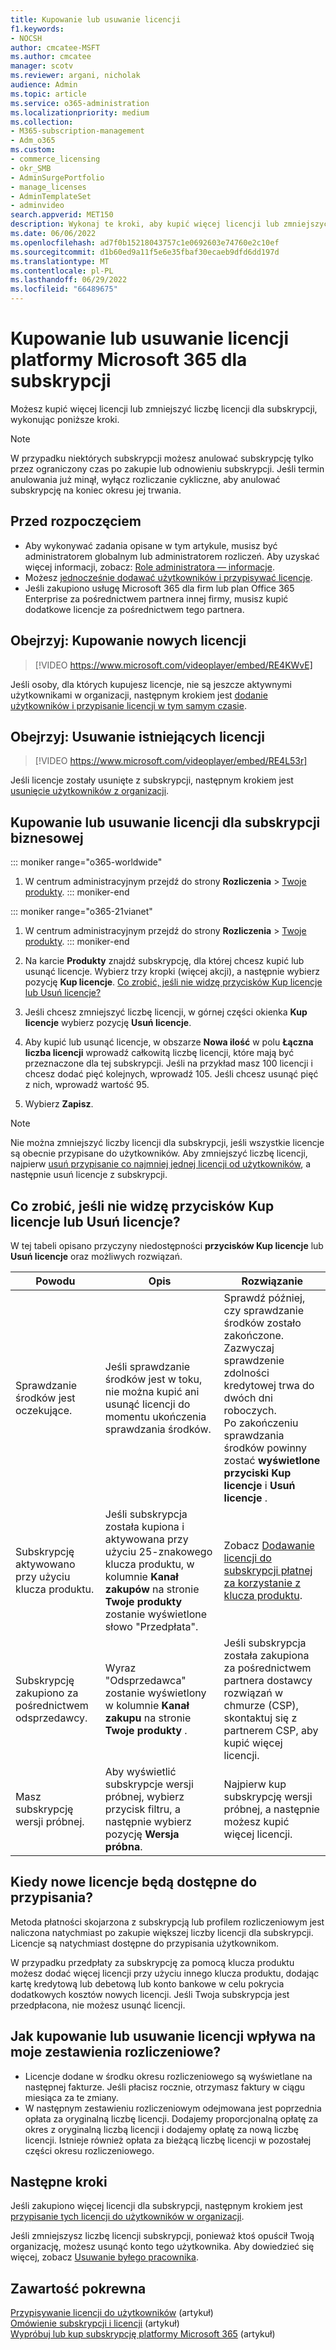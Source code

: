 ```yaml
---
title: Kupowanie lub usuwanie licencji
f1.keywords:
- NOCSH
author: cmcatee-MSFT
ms.author: cmcatee
manager: scotv
ms.reviewer: argani, nicholak
audience: Admin
ms.topic: article
ms.service: o365-administration
ms.localizationpriority: medium
ms.collection:
- M365-subscription-management
- Adm_o365
ms.custom:
- commerce_licensing
- okr_SMB
- AdminSurgePortfolio
- manage_licenses
- AdminTemplateSet
- adminvideo
search.appverid: MET150
description: Wykonaj te kroki, aby kupić więcej licencji lub zmniejszyć liczbę licencji dla subskrypcji platformy Microsoft 365 dla firm.
ms.date: 06/06/2022
ms.openlocfilehash: ad7f0b15218043757c1e0692603e74760e2c10ef
ms.sourcegitcommit: d1b60ed9a11f5e6e35fbaf30ecaeb9dfd6dd197d
ms.translationtype: MT
ms.contentlocale: pl-PL
ms.lasthandoff: 06/29/2022
ms.locfileid: "66489675"
---
```

# <a name="buy-or-remove-microsoft-365-licenses-for-a-subscription"></a>Kupowanie lub usuwanie licencji platformy Microsoft 365 dla subskrypcji

Możesz kupić więcej licencji lub zmniejszyć liczbę licencji dla subskrypcji, wykonując poniższe kroki.

> [!NOTE]
> W przypadku niektórych subskrypcji możesz anulować subskrypcję tylko przez ograniczony czas po zakupie lub odnowieniu subskrypcji. Jeśli termin anulowania już minął, wyłącz rozliczanie cykliczne, aby anulować subskrypcję na koniec okresu jej trwania.

## <a name="before-you-begin"></a>Przed rozpoczęciem

- Aby wykonywać zadania opisane w tym artykule, musisz być administratorem globalnym lub administratorem rozliczeń. Aby uzyskać więcej informacji, zobacz: [Role administratora — informacje](../../admin/add-users/about-admin-roles.md).
- Możesz [jednocześnie dodawać użytkowników i przypisywać licencje](../../admin/add-users/add-users.md).
- Jeśli zakupiono usługę Microsoft 365 dla firm lub plan Office 365 Enterprise za pośrednictwem partnera innej firmy, musisz kupić dodatkowe licencje za pośrednictwem tego partnera.

## <a name="watch-buy-new-licenses"></a>Obejrzyj: Kupowanie nowych licencji

> [!VIDEO https://www.microsoft.com/videoplayer/embed/RE4KWvE]

Jeśli osoby, dla których kupujesz licencje, nie są jeszcze aktywnymi użytkownikami w organizacji, następnym krokiem jest [dodanie użytkowników i przypisanie licencji w tym samym czasie](../../admin/add-users/add-users.md).

## <a name="watch-remove-existing-licenses"></a>Obejrzyj: Usuwanie istniejących licencji

> [!VIDEO https://www.microsoft.com/videoplayer/embed/RE4L53r]

Jeśli licencje zostały usunięte z subskrypcji, następnym krokiem jest [usunięcie użytkowników z organizacji](../../admin/add-users/delete-a-user.md).

## <a name="buy-or-remove-licenses-for-your-business-subscription"></a>Kupowanie lub usuwanie licencji dla subskrypcji biznesowej

::: moniker range="o365-worldwide"

1. W centrum administracyjnym przejdź do strony **Rozliczenia** \> <a href="https://go.microsoft.com/fwlink/p/?linkid=842054" target="_blank">Twoje produkty</a>.
::: moniker-end

::: moniker range="o365-21vianet"

1. W centrum administracyjnym przejdź do strony **Rozliczenia** \> <a href="https://go.microsoft.com/fwlink/p/?linkid=850626" target="_blank">Twoje produkty</a>.
::: moniker-end

2. Na karcie **Produkty** znajdź subskrypcję, dla której chcesz kupić lub usunąć licencje. Wybierz trzy kropki (więcej akcji), a następnie wybierz pozycję **Kup licencje**. [Co zrobić, jeśli nie widzę przycisków Kup licencje lub Usuń licencje?](#what-if-i-dont-see-the-buy-licenses-or-remove-licenses-buttons)

3. Jeśli chcesz zmniejszyć liczbę licencji, w górnej części okienka **Kup licencje** wybierz pozycję **Usuń licencje**.

4. Aby kupić lub usunąć licencje, w obszarze **Nowa ilość** w polu **Łączna liczba licencji** wprowadź całkowitą liczbę licencji, które mają być przeznaczone dla tej subskrypcji. Jeśli na przykład masz 100 licencji i chcesz dodać pięć kolejnych, wprowadź 105. Jeśli chcesz usunąć pięć z nich, wprowadź wartość 95.

5. Wybierz **Zapisz**.

> [!NOTE]
> Nie można zmniejszyć liczby licencji dla subskrypcji, jeśli wszystkie licencje są obecnie przypisane do użytkowników. Aby zmniejszyć liczbę licencji, najpierw [usuń przypisanie co najmniej jednej licencji od użytkowników](../../admin/manage/remove-licenses-from-users.md), a następnie usuń licencje z subskrypcji.

## <a name="what-if-i-dont-see-the-buy-licenses-or-remove-licenses-buttons"></a>Co zrobić, jeśli nie widzę przycisków Kup licencje lub Usuń licencje?

W tej tabeli opisano przyczyny niedostępności **przycisków Kup licencje** lub **Usuń licencje** oraz możliwych rozwiązań.

|Powodu  |Opis  |Rozwiązanie  |
|---------|---------|---------|
|Sprawdzanie środków jest oczekujące. |Jeśli sprawdzanie środków jest w toku, nie można kupić ani usunąć licencji do momentu ukończenia sprawdzania środków.  | Sprawdź później, czy sprawdzanie środków zostało zakończone. Zazwyczaj sprawdzenie zdolności kredytowej trwa do dwóch dni roboczych.<br/>Po zakończeniu sprawdzania środków powinny zostać **wyświetlone przyciski Kup licencje** i **Usuń licencje** . |
|Subskrypcję aktywowano przy użyciu klucza produktu.| Jeśli subskrypcja została kupiona i aktywowana przy użyciu 25-znakowego klucza produktu, w kolumnie **Kanał zakupów** na stronie **Twoje produkty** zostanie wyświetlone słowo "Przedpłata".  |Zobacz [Dodawanie licencji do subskrypcji płatnej za korzystanie z klucza produktu](add-licenses-using-product-key.md). |
|Subskrypcję zakupiono za pośrednictwem odsprzedawcy.| Wyraz "Odsprzedawca" zostanie wyświetlony w kolumnie **Kanał zakupu** na stronie **Twoje produkty** . | Jeśli subskrypcja została zakupiona za pośrednictwem partnera dostawcy rozwiązań w chmurze (CSP), skontaktuj się z partnerem CSP, aby kupić więcej licencji.        |
|Masz subskrypcję wersji próbnej. | Aby wyświetlić subskrypcje wersji próbnej, wybierz przycisk filtru, a następnie wybierz pozycję **Wersja próbna**. | Najpierw kup subskrypcję wersji próbnej, a następnie możesz kupić więcej licencji.|

## <a name="when-will-the-new-licenses-be-available-to-assign"></a>Kiedy nowe licencje będą dostępne do przypisania?

Metoda płatności skojarzona z subskrypcją lub profilem rozliczeniowym jest naliczona natychmiast po zakupie większej liczby licencji dla subskrypcji. Licencje są natychmiast dostępne do przypisania użytkownikom.

W przypadku przedpłaty za subskrypcję za pomocą klucza produktu możesz dodać więcej licencji przy użyciu innego klucza produktu, dodając kartę kredytową lub debetową lub konto bankowe w celu pokrycia dodatkowych kosztów nowych licencji. Jeśli Twoja subskrypcja jest przedpłacona, nie możesz usunąć licencji.

## <a name="how-does-buying-or-removing-licenses-affect-my-billing-statements"></a>Jak kupowanie lub usuwanie licencji wpływa na moje zestawienia rozliczeniowe?

- Licencje dodane w środku okresu rozliczeniowego są wyświetlane na następnej fakturze. Jeśli płacisz rocznie, otrzymasz faktury w ciągu miesiąca za te zmiany.
- W następnym zestawieniu rozliczeniowym odejmowana jest poprzednia opłata za oryginalną liczbę licencji. Dodajemy proporcjonalną opłatę za okres z oryginalną liczbą licencji i dodajemy opłatę za nową liczbę licencji. Istnieje również opłata za bieżącą liczbę licencji w pozostałej części okresu rozliczeniowego.

## <a name="next-steps"></a>Następne kroki

Jeśli zakupiono więcej licencji dla subskrypcji, następnym krokiem jest [przypisanie tych licencji do użytkowników w organizacji](../../admin/manage/assign-licenses-to-users.md).

Jeśli zmniejszysz liczbę licencji subskrypcji, ponieważ ktoś opuścił Twoją organizację, możesz usunąć konto tego użytkownika. Aby dowiedzieć się więcej, zobacz [Usuwanie byłego pracownika](../../admin/add-users/remove-former-employee.md).

## <a name="related-content"></a>Zawartość pokrewna

[Przypisywanie licencji do użytkowników](../../admin/manage/assign-licenses-to-users.md) (artykuł)\
[Omówienie subskrypcji i licencji](subscriptions-and-licenses.md) (artykuł)\
[Wypróbuj lub kup subskrypcję platformy Microsoft 365](../try-or-buy-microsoft-365.md) (artykuł)

